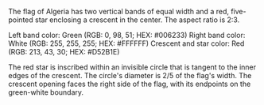 The flag of Algeria has two vertical bands of equal width and a red, five-pointed star enclosing a crescent in the center. The aspect ratio is 2:3. 

Left band color: Green (RGB: 0, 98, 51; HEX: #006233)
Right band color: White (RGB: 255, 255, 255; HEX: #FFFFFF)
Crescent and star color: Red (RGB: 213, 43, 30; HEX: #D52B1E)

The red star is inscribed within an invisible circle that is tangent to the inner edges of the crescent. The circle's diameter is 2/5 of the flag's width. The crescent opening faces the right side of the flag, with its endpoints on the green-white boundary.